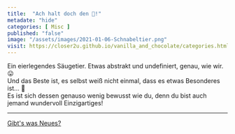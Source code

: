 ```yaml
--- 
title:  "Ach halt doch den 🦤!"
metadate: "hide"
categories: [ Misc ]
published: "false"
image: "/assets/images/2021-01-06-Schnabeltier.png"
visit: https://closer2u.github.io/vanilla_and_chocolate/categories.html#misc
---
```



Ein eierlegendes Säugetier. Etwas abstrakt und undefiniert, genau, wie wir. 😛\
Und das Beste ist, es selbst weiß nicht einmal, dass es etwas Besonderes ist... 🤫\
Es ist sich dessen genauso wenig bewusst wie du, denn du bist auch jemand wundervoll Einzigartiges! 


***

[Gibt's was Neues?](https://github.com/Closer2U)